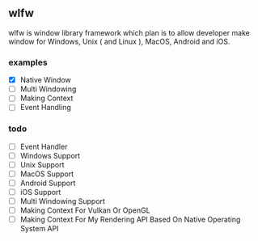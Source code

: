 ## wlfw
wlfw is window library framework which plan is to allow developer make window for Windows, Unix ( and Linux ), MacOS, Android and iOS.

### examples
- [x] Native Window
- [ ] Multi Windowing
- [ ] Making Context
- [ ] Event Handling

### todo
- [ ] Event Handler
- [ ] Windows Support
- [ ] Unix Support
- [ ] MacOS Support
- [ ] Android Support
- [ ] iOS Support
- [ ] Multi Windowing Support
- [ ] Making Context For Vulkan Or OpenGL
- [ ] Making Context For My Rendering API Based On Native Operating System API